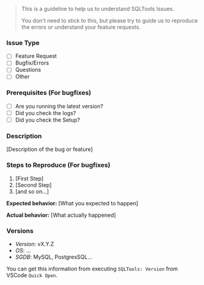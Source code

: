 > This is a guideline to help us to understand SQLTools Issues. 
> 
> You don't need to stick to this, but please try to guide us to reproduce the errors or understand your feature requests.

### Issue Type

* [ ] Feature Request
* [ ] Bugfix/Errors
* [ ] Questions
* [ ] Other

### Prerequisites (For bugfixes)

* [ ] Are you running the latest version?
* [ ] Did you check the logs?
* [ ] Did you check the Setup?

### Description

[Description of the bug or feature]

### Steps to Reproduce (For bugfixes)

1. [First Step]
2. [Second Step]
3. [and so on...]

**Expected behavior:** [What you expected to happen]

**Actual behavior:** [What actually happened]

### Versions

- *Version*: vX.Y.Z
- *OS*: ...
- *SGDB*: MySQL, PostgresSQL...

You can get this information from executing `SQLTools: Version` from VSCode `Quick Open`.
